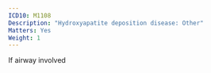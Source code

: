 ```yaml
---
ICD10: M1108
Description: "Hydroxyapatite deposition disease: Other"
Matters: Yes
Weight: 1
---
```

If airway involved
